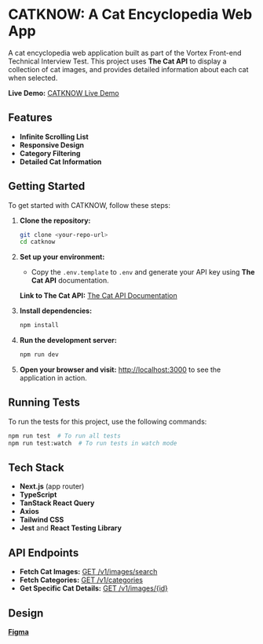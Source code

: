 # CATKNOW: A Cat Encyclopedia Web App

A cat encyclopedia web application built as part of the Vortex Front-end Technical Interview Test. This project uses **The Cat API** to display a collection of cat images, and provides detailed information about each cat when selected.

**Live Demo:** [CATKNOW Live Demo](http://recruiters-love-seeing-live-demos.com/)

## Features

- **Infinite Scrolling List**
- **Responsive Design**
- **Category Filtering**
- **Detailed Cat Information**

## Getting Started

To get started with CATKNOW, follow these steps:

1. **Clone the repository:**

   ```bash
   git clone <your-repo-url>
   cd catknow
   ```

2. **Set up your environment:**

   - Copy the `.env.template` to `.env` and generate your API key using **The Cat API** documentation.

   **Link to The Cat API:** [The Cat API Documentation](https://developers.thecatapi.com/view-account/ylX4blBYT9FaoVd6OhvR?report=FJkYOq9tW)

3. **Install dependencies:**

   ```bash
   npm install
   ```

4. **Run the development server:**

   ```bash
   npm run dev
   ```

5. **Open your browser and visit:**
   [http://localhost:3000](http://localhost:3000) to see the application in action.

## Running Tests

To run the tests for this project, use the following commands:

```bash
npm run test  # To run all tests
npm run test:watch  # To run tests in watch mode
```

## Tech Stack

- **Next.js** (app router)
- **TypeScript**
- **TanStack React Query**
- **Axios**
- **Tailwind CSS**
- **Jest** and **React Testing Library**

## API Endpoints

- **Fetch Cat Images:** [GET /v1/images/search](https://api.thecatapi.com/v1/images/search)
- **Fetch Categories:** [GET /v1/categories](https://api.thecatapi.com/v1/categories)
- **Get Specific Cat Details:** [GET /v1/images/{id}](https://api.thecatapi.com/v1/images/)

## Design

**[Figma](link-to-figma)**
